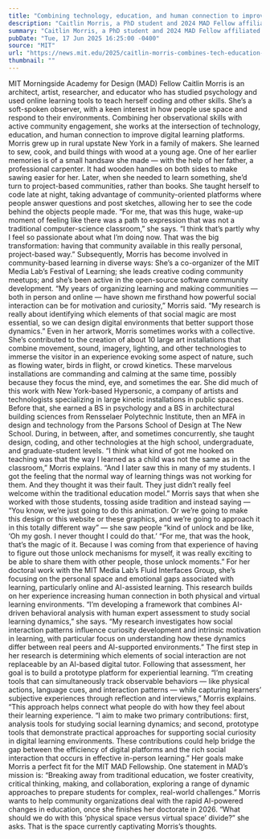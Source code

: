 ```yaml
---
title: "Combining technology, education, and human connection to improve online learning"
description: "Caitlin Morris, a PhD student and 2024 MAD Fellow affiliated with the MIT Media Lab, designs digital learning platforms that make room for the “social magic” that influences curiosity and motivation."
summary: "Caitlin Morris, a PhD student and 2024 MAD Fellow affiliated with the MIT Media Lab, designs digital learning platforms"
pubDate: "Tue, 17 Jun 2025 16:25:00 -0400"
source: "MIT"
url: "https://news.mit.edu/2025/caitlin-morris-combines-tech-education-human-connection-improve-online-learning-0617"
thumbnail: ""
---
```


MIT Morningside Academy for Design (MAD) Fellow Caitlin Morris is an architect, artist, researcher, and educator who has studied psychology and used online learning tools to teach herself coding and other skills. She’s a soft-spoken observer, with a keen interest in how people use space and respond to their environments. Combining her observational skills with active community engagement, she works at the intersection of technology, education, and human connection to improve digital learning platforms.
Morris grew up in rural upstate New York in a family of makers. She learned to sew, cook, and build things with wood at a young age. One of her earlier memories is of a small handsaw she made — with the help of her father, a professional carpenter. It had wooden handles on both sides to make sawing easier for her.
Later, when she needed to learn something, she’d turn to project-based communities, rather than books. She taught herself to code late at night, taking advantage of community-oriented platforms where people answer questions and post sketches, allowing her to see the code behind the objects people made.
“For me, that was this huge, wake-up moment of feeling like there was a path to expression that was not a traditional computer-science classroom,” she says. “I think that’s partly why I feel so passionate about what I’m doing now. That was the big transformation: having that community available in this really personal, project-based way.”
Subsequently, Morris has become involved in community-based learning in diverse ways: She’s a co-organizer of the MIT Media Lab’s Festival of Learning; she leads creative coding community meetups; and she’s been active in the open-source software community development.
“My years of organizing learning and making communities — both in person and online — have shown me firsthand how powerful social interaction can be for motivation and curiosity,” Morris said. “My research is really about identifying which elements of that social magic are most essential, so we can design digital environments that better support those dynamics.”
Even in her artwork, Morris sometimes works with a collective. She’s contributed to the creation of about 10 large art installations that combine movement, sound, imagery, lighting, and other technologies to immerse the visitor in an experience evoking some aspect of nature, such as flowing water, birds in flight, or crowd kinetics. These marvelous installations are commanding and calming at the same time, possibly because they focus the mind, eye, and sometimes the ear.
She did much of this work with New York-based Hypersonic, a company of artists and technologists specializing in large kinetic installations in public spaces. Before that, she earned a BS in psychology and a BS in architectural building sciences from Rensselaer Polytechnic Institute, then an MFA in design and technology from the Parsons School of Design at The New School.
During, in between, after, and sometimes concurrently, she taught design, coding, and other technologies at the high school, undergraduate, and graduate-student levels.
“I think what kind of got me hooked on teaching was that the way I learned as a child was not the same as in the classroom,” Morris explains. “And I later saw this in many of my students. I got the feeling that the normal way of learning things was not working for them. And they thought it was their fault. They just didn’t really feel welcome within the traditional education model.”
Morris says that when she worked with those students, tossing aside tradition and instead saying — “You know, we’re just going to do this animation. Or we’re going to make this design or this website or these graphics, and we’re going to approach it in this totally different way” — she saw people “kind of unlock and be like, ‘Oh my gosh. I never thought I could do that.’
“For me, that was the hook, that’s the magic of it. Because I was coming from that experience of having to figure out those unlock mechanisms for myself, it was really exciting to be able to share them with other people, those unlock moments.”
For her doctoral work with the MIT Media Lab’s Fluid Interfaces Group, she’s focusing on the personal space and emotional gaps associated with learning, particularly online and AI-assisted learning. This research builds on her experience increasing human connection in both physical and virtual learning environments.
“I’m developing a framework that combines AI-driven behavioral analysis with human expert assessment to study social learning dynamics,” she says. “My research investigates how social interaction patterns influence curiosity development and intrinsic motivation in learning, with particular focus on understanding how these dynamics differ between real peers and AI-supported environments.”
The first step in her research is determining which elements of social interaction are not replaceable by an AI-based digital tutor. Following that assessment, her goal is to build a prototype platform for experiential learning.
“I’m creating tools that can simultaneously track observable behaviors — like physical actions, language cues, and interaction patterns — while capturing learners’ subjective experiences through reflection and interviews,” Morris explains. “This approach helps connect what people do with how they feel about their learning experience.
“I aim to make two primary contributions: first, analysis tools for studying social learning dynamics; and second, prototype tools that demonstrate practical approaches for supporting social curiosity in digital learning environments. These contributions could help bridge the gap between the efficiency of digital platforms and the rich social interaction that occurs in effective in-person learning.”
Her goals make Morris a perfect fit for the MIT MAD Fellowship. One statement in MAD’s mission is: “Breaking away from traditional education, we foster creativity, critical thinking, making, and collaboration, exploring a range of dynamic approaches to prepare students for complex, real-world challenges.”
Morris wants to help community organizations deal with the rapid AI-powered changes in education, once she finishes her doctorate in 2026. “What should we do with this ‘physical space versus virtual space’ divide?” she asks. That is the space currently captivating Morris’s thoughts.